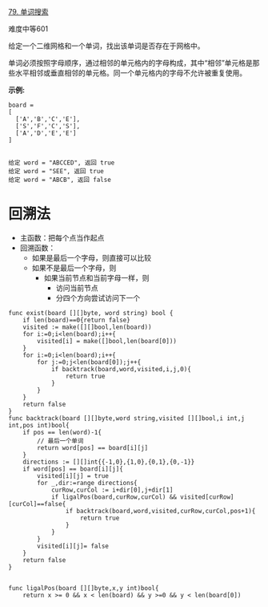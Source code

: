 [79. 单词搜索](https://leetcode-cn.com/problems/word-search/)

难度中等601

给定一个二维网格和一个单词，找出该单词是否存在于网格中。

单词必须按照字母顺序，通过相邻的单元格内的字母构成，其中“相邻”单元格是那些水平相邻或垂直相邻的单元格。同一个单元格内的字母不允许被重复使用。

**示例:**

```golang
board =
[
  ['A','B','C','E'],
  ['S','F','C','S'],
  ['A','D','E','E']
]


给定 word = "ABCCED", 返回 true
给定 word = "SEE", 返回 true
给定 word = "ABCB", 返回 false
```

# 回溯法

*   主函数：把每个点当作起点
*   回溯函数：
    *   如果是最后一个字母，则直接可以比较
    *   如果不是最后一个字母，则
        *   如果当前节点和当前字母一样，则
            *   访问当前节点
            *   分四个方向尝试访问下一个

```golang
func exist(board [][]byte, word string) bool {
    if len(board)==0{return false}
    visited := make([][]bool,len(board))
    for i:=0;i<len(board);i++{
        visited[i] = make([]bool,len(board[0]))
    }
    for i:=0;i<len(board);i++{
        for j:=0;j<len(board[0]);j++{
            if backtrack(board,word,visited,i,j,0){
                return true
            }
        }
    }
    return false
}
func backtrack(board [][]byte,word string,visited [][]bool,i int,j int,pos int)bool{
    if pos == len(word)-1{
        // 最后一个单词
        return word[pos] == board[i][j]
    }
    directions := [][]int{{-1,0},{1,0},{0,1},{0,-1}}
    if word[pos] == board[i][j]{
        visited[i][j] = true
        for _,dir:=range directions{
            curRow,curCol := i+dir[0],j+dir[1]
            if ligalPos(board,curRow,curCol) && visited[curRow][curCol]==false{
                if backtrack(board,word,visited,curRow,curCol,pos+1){
                    return true
                }
            }
        }
        visited[i][j]= false
    }
    return false
}


func ligalPos(board [][]byte,x,y int)bool{
    return x >= 0 && x < len(board) && y >=0 && y < len(board[0])

```